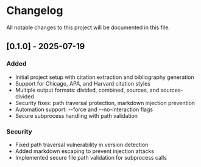 # Changelog

All notable changes to this project will be documented in this file.

## [0.1.0] - 2025-07-19

### Added

- Initial project setup with citation extraction and bibliography generation
- Support for Chicago, APA, and Harvard citation styles
- Multiple output formats: divided, combined, sources, and sources-divided
- Security fixes: path traversal protection, markdown injection prevention
- Automation support: --force and --no-interaction flags
- Secure subprocess handling with path validation

### Security

- Fixed path traversal vulnerability in version detection
- Added markdown escaping to prevent injection attacks
- Implemented secure file path validation for subprocess calls
